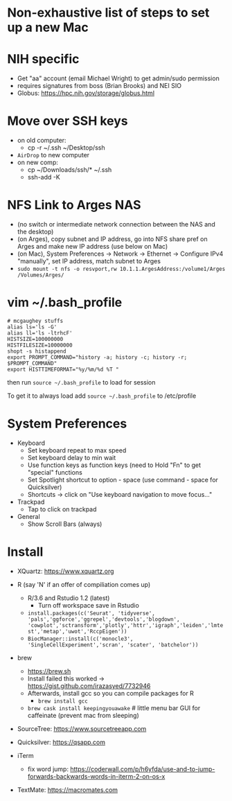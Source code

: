 # Non-exhaustive list of steps to set up a new Mac

# NIH specific
  - Get "aa" account (email Michael Wright) to get admin/sudo permission
  - requires signatures from boss (Brian Brooks) and NEI SIO
  - Globus: https://hpc.nih.gov/storage/globus.html
  
# Move over SSH keys
  - on old computer:
    - cp -r ~/.ssh ~/Desktop/ssh
  - `AirDrop` to new computer
  - on new comp:
    - cp ~/Downloads/ssh/* ~/.ssh
    - ssh-add -K

# NFS Link to Arges NAS
  - (no switch or intermediate network connection between the NAS and the desktop)
  - (on Arges), copy subnet and IP address, go into NFS share pref on Arges and make new IP address (use below on Mac)
  - (on Mac), System Preferences -> Network -> Ethernet -> Configure IPv4 "manually", set IP address, match subnet to Arges
  - `sudo mount -t nfs -o resvport,rw 10.1.1.ArgesAddress:/volume1/Arges /Volumes/Arges/`
  
# vim ~/.bash_profile
```
# mcgaughey stuffs
alias ls='ls -G'
alias ll='ls -ltrhcF'
HISTSIZE=100000000
HISTFILESIZE=10000000
shopt -s histappend
export PROMPT_COMMAND="history -a; history -c; history -r; $PROMPT_COMMAND"
export HISTTIMEFORMAT="%y/%m/%d %T "
```
then run `source ~/.bash_profile` to load for session

To get it to always load add `source ~/.bash_profile` to /etc/profile


# System Preferences
  - Keyboard
    - Set keyboard repeat to max speed
    - Set keyboard delay to min wait
    - Use function keys as function keys (need to Hold "Fn" to get "special" functions
    - Set Spotlight shortcut to option - space (use command - space for Quicksilver)
    - Shortcuts -> click on "Use keyboard navigation to move focus..."
  - Trackpad
    - Tap to click on trackpad
  - General
    - Show Scroll Bars (always)
 
# Install

  - XQuartz: https://www.xquartz.org
  - R (say 'N' if an offer of compiliation comes up)
    - R/3.6 and Rstudio 1.2 (latest)
      - Turn off workspace save in Rstudio
    - `install.packages(c('Seurat', 'tidyverse', 'pals','ggforce','ggrepel','devtools','blogdown',  'cowplot','sctransform','plotly','httr','igraph','leiden','lmtest','metap','uwot','RccpEigen'))`
    - `BiocManager::install(c('monocle3', 'SingleCellExperiment','scran', 'scater', 'batchelor'))`

  - brew
    - https://brew.sh
    - Install failed this worked -> https://gist.github.com/irazasyed/7732946
    - Afterwards, install gcc so you can compile packages for R
      - `brew install gcc`
    - `brew cask install keepingyouawake` # little menu bar GUI for caffeinate (prevent mac from sleeping)

  - SourceTree: https://www.sourcetreeapp.com
  
  - Quicksilver: https://qsapp.com

  - iTerm
    - fix word jump: https://coderwall.com/p/h6yfda/use-and-to-jump-forwards-backwards-words-in-iterm-2-on-os-x
    
  - TextMate: https://macromates.com
